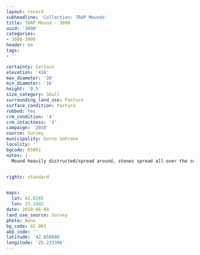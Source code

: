 ```yaml
---
layout: record
subheadline: 'Collection: TRAP Mounds'
title: TRAP Mound - 3090
uuid: '3090'
categories:
- 3000-3999
header: no
tags:
- ''

certainty: Certain
elevation: '418'
max_diameter: '20'
min_diameter: '16'
height: '0.5'
size_category: Small
surrounding_land_use: Pasture
surface_condition: Pasture
robbed: Yes
crm_condition: '4'
crm_intactness: '3'
campaign: '2010'
source: Survey
municipality: Gorno Sahrane
locality: ''
bgcode: DS001
notes: |-
  Mound heavily distructed/spread around, stones spread all over the surface.


rights: standard


maps:
  lat: 42.6285
  lon: 25.2442
date: 2018-06-04
land_use_source: Survey
photo: None
bg_code: GS 003
akb_code: ''
latitude: '42.650886'
longitude: '25.233396'
---
```

